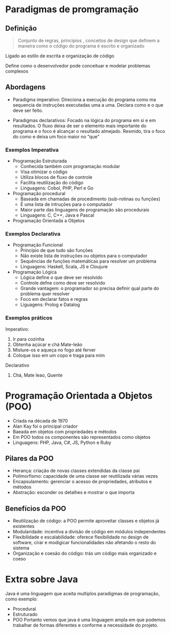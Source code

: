# Paradigmas de promgramação

## Definição

> Conjunto de regras, principios , conceitos de design que definem a maneira como o código do programa é escrito e organizado

<p>Ligado ao estilo de escrita e organização de código</p>

<p>Define como o desenvolvedor pode conceituar e modelar problemas complexos</p>

## Abordagens

- Paradigma imperativo: Direciona a execução do programa como ma sequencia de instruções executadas uma a uma. Declara como e o que deve ser feito.

- Paradigmas declarativos: Focado na lógica do programa em si e em resultados. O fluxo deixa de ser o elemento mais importante do programa e o foco é alcançar o resultado almejado. Resmido, tira o foco do como e deixa um foco maior no "que"

### Exemplos Imperativa

- Programação Estruturada
  - Conhecida também com programação modular
  - Visa otimizar o código
  - Utiliza blocos de fluxo de controle
  - Facilita reutilização do código
  - Linguagens: Cobol, PHP, Perl e Go
- Programação procedural
  - Baseada em chamadas de procedimento (sub-rotinas ou funções)
  - É uma lista de intruções para o computador
  - Maior parte das linguagens de programação são procedurais
  - Linguagens: C, C++, Java e Pascal
- Programação Orientada a Objetos

### Exemplos Declarativa

- Programação Funcional
  - Princípio de que tudo são funções
  - Não existe lista de instruções ou objetos para o computador
  - Sequências de funções matemáticas para resolver um problema
  - Linguagens: Haskell, Scala, JS e Cloujure
- Programação Lógica
  - Lógica define o que deve ser resolvido
  - Controle defne como deve ser resolvido
  - Grande vantagem: o programador so precisa definir qual parte do problema quer resolver
  - Foco em declarar fatos e regras
  - Liguagens: Prolog e Datalog

### Exemplos práticos

Imperativo:

1. Ir para cozinha
2. Obtenha açúcar e chá Mate-leão
3. Misture-os e aqueça no fogo até ferver
4. Coloque isso em um copo e traga para mim

Declarativo
1. Chá, Mate leao, Quente

# Programação Orientada a Objetos (POO)

- Criada na década de 1970
- Alan Kay foi o principal criador
- Baeada em objetos com propriedades e métodos
- Em POO todos os componentes são representados como objetos
- Linguagens: PHP, Java, C#, JS, Python e Ruby

## Pilares da POO

- Herança: criação de novas classes extendidas da classe pai
- Polimorfismo: capacidade de uma classe ser reutilizada várias vezes
- Encapsulamento: gerenciar o acesso de propriedades, atributos e métodos
- Abstração: esconder os detalhes e mostrar o que importa

## Benefícios da POO

- Reutilização de código: a POO permite aproveitar classes e objetos já existentes
- Modularidade: incentiva a divisão de código em módulos independentes
- Flexibilidade e escalabilidade: oferece flexibilidade no design de software, cirar e modigicar funcionalidades não afetando o resto do sistema
- Organização e coesão do código: trás um código mais organizado e coeso

# Extra sobre Java

Java é uma linguagem que aceita multiplos paradigmas de programação, como exemplo: 
- Procedural
- Estruturado
- POO
Portanto vemos que java é uma linguagem ampla em que podemos trabalhar de formas diferentes e conforme a necessidade do projeto.
